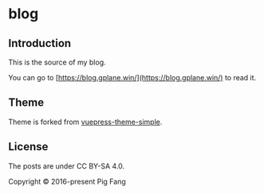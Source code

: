# blog

## Introduction

This is the source of my blog.

You can go to [https://blog.gplane.win/](https://blog.gplane.win/) to read it.

## Theme

Theme is forked from [vuepress-theme-simple](https://github.com/viko16/vuepress-theme-simple).

## License

The posts are under CC BY-SA 4.0.

Copyright © 2016-present Pig Fang
